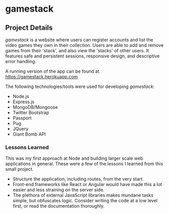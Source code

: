 # gamestack

## Project Details 
*gamestack* is a website where users can register accounts and list the video games they own in their collection. 
Users are able to add and remove games from their 'stack', and also view the 'stacks' of other users. 
It features safe and persistent sessions, responsive design, and descriptive error handling.

A running version of the app can be found at https://gamestack.herokuapp.com

The following technologies/tools were used for developing *gamestack*:
* Node.js
* Express.js
* MongoDB/Mongoose
* Twitter Bootstrap
* Passport
* Pug
* JQuery 
* Giant Bomb API

### Lessons Learned
This was my first approach at Node and building larger scale web applications in general. These were a few of the lessons I learned from this small project.

* Structure the application, including routes, from the very start. 
* Front-end frameworks like React or Angular would have made this a lot easier and less straining on the server side. 
* The plethora of external JavaScript libraries makes mundane tasks simple, but obfuscates logic.
Consider writing the code at a low level first, or read the documentation thoroughly. 

